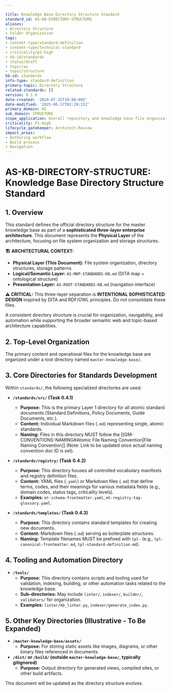 ```yaml
---

title: Knowledge Base Directory Structure Standard
standard_id: AS-KB-DIRECTORY-STRUCTURE
aliases:
- Directory Structure
- Folder Organization
tags:
- content-type/standard-definition
- content-type/technical-standard
- criticality/p1-high
- kb-id/standards
- status/draft
- topic/as
- topic/structure
kb-id: standards
info-type: standard-definition
primary-topic: Directory Structure
related-standards: []
version: 0.1.0
date-created: '2024-07-15T10:00:00Z'
date-modified: '2025-06-17T02:29:15Z'
primary_domain: AS
sub_domain: STRUCTURE
scope_application: Overall repository and knowledge base file organization.
criticality: P1-High
lifecycle_gatekeeper: Architect-Review
impact_areas:
- Authoring workflow
- Build process
- Navigation
---
```

# AS-KB-DIRECTORY-STRUCTURE: Knowledge Base Directory Structure Standard

## 1. Overview

This standard defines the official directory structure for the master knowledge base as part of a **sophisticated three-layer enterprise architecture**. This document represents the **Physical Layer** of the architecture, focusing on file system organization and storage structures.

**🏗️ ARCHITECTURAL CONTEXT:**
- **Physical Layer (This Document):** File system organization, directory structures, storage patterns
- **Logical/Semantic Layer:** `AS-MAP-STANDARDS-KB.md` (DITA map + ontological structure)
- **Presentation Layer:** `AS-ROOT-STANDARDS-KB.md` (navigation interface)

**⚠️ CRITICAL:** This three-layer separation is **INTENTIONAL SOPHISTICATED DESIGN** inspired by DITA and RDF/OWL principles. Do not consolidate these files.

A consistent directory structure is crucial for organization, navigability, and automation while supporting the broader semantic web and topic-based architecture capabilities.

## 2. Top-Level Organization

The primary content and operational files for the knowledge base are organized under a root directory named `master-knowledge-base/`.

## 3. Core Directories for Standards Development

Within `standards/`, the following specialized directories are used:

*   **`/standards/src/` (Task 0.4.1)**
    *   **Purpose:** This is the primary Layer 1 directory for all atomic standard documents (Standard Definitions, Policy Documents, Guide Documents, etc.).
    *   **Content:** Individual Markdown files (`.md`) representing single, atomic standards.
    *   **Naming:** Files in this directory MUST follow the [[GM-CONVENTIONS-NAMING#Atomic File Naming Convention|File Naming Convention]] (Note: Link to be updated once actual naming convention doc ID is set).

*   **`/standards/registry/` (Task 0.4.2)**
    *   **Purpose:** This directory houses all controlled vocabulary manifests and registry definition files.
    *   **Content:** YAML files (`.yaml`) or Markdown files (`.md`) that define terms, codes, and their meanings for various metadata fields (e.g., domain codes, status tags, criticality levels).
    *   **Examples:** `mt-schema-frontmatter.yaml`, `mt-registry-tag-glossary.yaml`.

*   **`/standards/templates/` (Task 0.4.3)**
    *   **Purpose:** This directory contains standard templates for creating new documents.
    *   **Content:** Markdown files (`.md`) serving as boilerplate structures.
    *   **Naming:** Template filenames MUST be prefixed with `tpl-` (e.g., `tpl-canonical-frontmatter.md`, `tpl-standard-definition.md`).

## 4. Tooling and Automation Directory

*   **`/tools/`**
    *   **Purpose:** This directory contains scripts and tooling used for validation, indexing, building, or other automation tasks related to the knowledge base.
    *   **Sub-directories:** May include `linter/`, `indexer/`, `builder/`, `validators/` for organization.
    *   **Examples:** `linter/kb_linter.py`, `indexer/generate_index.py`.

## 5. Other Key Directories (Illustrative - To Be Expanded)

*   **`/master-knowledge-base/assets/`**
    *   **Purpose:** For storing static assets like images, diagrams, or other binary files referenced in documents.
*   **`/dist/` or `/build/` (outside `master-knowledge-base/`, typically gitignored)**
    *   **Purpose:** Output directory for generated views, compiled sites, or other build artifacts.

This document will be updated as the directory structure evolves.
